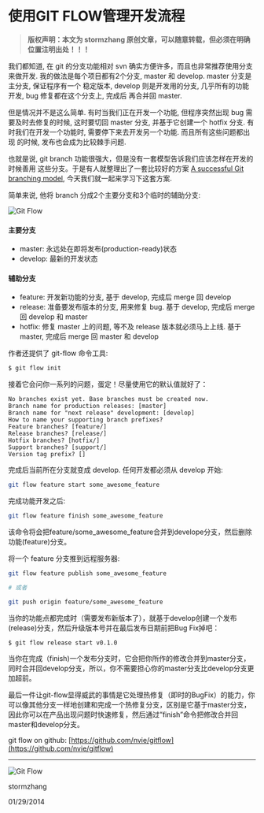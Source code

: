 # 使用GIT FLOW管理开发流程

> **版权声明：本文为 stormzhang 原创文章，可以随意转载，但必须在明确位置注明出处！！！**

我们都知道, 在 git 的分支功能相对 svn 确实方便许多，而且也非常推荐使用分支来做开发. 我的做法是每个项目都有2个分支, master 和 develop. master 分支是主分支, 保证程序有一个 稳定版本, develop 则是开发用的分支, 几乎所有的功能开发, bug 修复都在这个分支上, 完成后 再合并回 master.

但是情况并不是这么简单. 有时当我们正在开发一个功能, 但程序突然出现 bug 需要及时去修复的时候, 这时要切回 master 分支, 并基于它创建一个 hotfix 分支. 有时我们在开发一个功能时, 需要停下来去开发另一个功能. 而且所有这些问题都出现 的时候, 发布也会成为比较棘手问题.

也就是说, git branch 功能很强大，但是没有一套模型告诉我们应该怎样在开发的时候善用 这些分支。于是有人就整理出了一套比较好的方案 [A successful Git branching model](http://nvie.com/posts/a-successful-git-branching-model/), 今天我们就一起来学习下这套方案.

简单来说, 他将 branch 分成2个主要分支和3个临时的辅助分支:

![Git Flow](http://stormzhang.com/image/gitflow.png)

#### 主要分支

- master: 永远处在即将发布(production-ready)状态
- develop: 最新的开发状态

#### 辅助分支

- feature: 开发新功能的分支, 基于 develop, 完成后 merge 回 develop
- release: 准备要发布版本的分支, 用来修复 bug. 基于 develop, 完成后 merge 回 develop 和 master
- hotfix: 修复 master 上的问题, 等不及 release 版本就必须马上上线. 基于 master, 完成后 merge 回 master 和 develop

作者还提供了 git-flow 命令工具:

```bash
$ git flow init

```

接着它会问你一系列的问题，蛋定！尽量使用它的默认值就好了：

```
No branches exist yet. Base branches must be created now.
Branch name for production releases: [master]
Branch name for "next release" development: [develop]
How to name your supporting branch prefixes?
Feature branches? [feature/]
Release branches? [release/]
Hotfix branches? [hotfix/]
Support branches? [support/]
Version tag prefix? []

```

完成后当前所在分支就变成 develop. 任何开发都必须从 develop 开始:

```bash
git flow feature start some_awesome_feature

```

完成功能开发之后:

```bash
git flow feature finish some_awesome_feature

```

该命令将会把feature/some_awesome_feature合并到develope分支，然后删除功能(feature)分支。

将一个 feature 分支推到远程服务器:

```bash
git flow feature publish some_awesome_feature

# 或者

git push origin feature/some_awesome_feature

```

当你的功能点都完成时（需要发布新版本了），就基于develop创建一个发布(release)分支，然后升级版本号并在最后发布日期前把Bug Fix掉吧：

```bash
$ git flow release start v0.1.0

```

当你在完成（finish)一个发布分支时，它会把你所作的修改合并到master分支，同时合并回develop分支，所以，你不需要担心你的master分支比develop分支更加超前。

最后一件让git-flow显得威武的事情是它处理热修复（即时的BugFix）的能力，你可以像其他分支一样地创建和完成一个热修复分支，区别是它基于master分支，因此你可以在产品出现问题时快速修复，然后通过”finish”命令把修改合并回master和develop分支。

git flow on github: [https://github.com/nvie/gitflow](https://github.com/nvie/gitflow)

------

![Git Flow](http://stormzhang.com/image/wechat_public.png)

stormzhang

01/29/2014